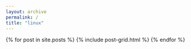 ```yaml
---
layout: archive
permalink: /
title: "linux"
---
```


<div class="tiles">
{% for post in site.posts %}
	{% include post-grid.html %}
{% endfor %}
</div><!-- /.tiles -->

